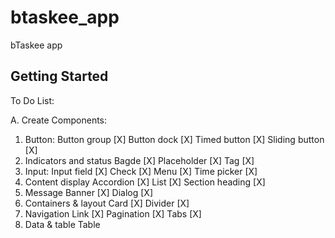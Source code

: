 # btaskee\_app

bTaskee app

## Getting Started

To Do List:

A. Create Components: 

1. Button:
Button group \[X]
Button dock \[X]
Timed button \[X]
 Sliding button \[X]
2. Indicators and status
Bagde \[X]
Placeholder \[X]
Tag \[X]
3. Input:
Input field \[X]
Check \[X]
Menu \[X]
Time picker \[X]
4. Content display
Accordion \[X]
List \[X]
Section heading \[X]
5. Message
Banner \[X]
Dialog \[X]
6. Containers & layout
Card \[X]
Divider \[X]
7. Navigation
Link \[X]
Pagination \[X]
Tabs \[X]
8. Data & table
Table



